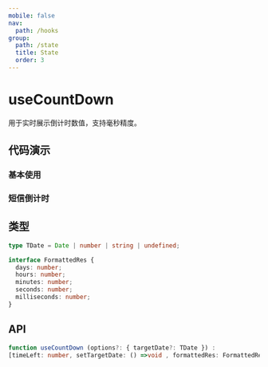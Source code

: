 ```yaml
---
mobile: false
nav:
  path: /hooks
group:
  path: /state
  title: State
  order: 3
---
```


# useCountDown

用于实时展示倒计时数值，支持毫秒精度。

## 代码演示

### 基本使用

<code src="./demo/demo1.tsx"></code>

### 短信倒计时

<code src="./demo/demo2.tsx"></code>

## 类型

```ts
type TDate = Date | number | string | undefined;

interface FormattedRes {
  days: number;
  hours: number;
  minutes: number;
  seconds: number;
  milliseconds: number;
}
```

## API

```ts
function useCountDown (options?: { targetDate?: TDate }) :
[timeLeft: number, setTargetDate: () =>void , formattedRes: FormattedRes];

```
